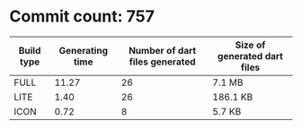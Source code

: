 # Commit count: 757
| Build type | Generating time | Number of dart files generated | Size of generated dart files |
|------------|-----------------|-------------------------------|------------------------------|
| FULL | 11.27 | 26 | 7.1 MB |
| LITE | 1.40 | 26 | 186.1 KB |
| ICON | 0.72 | 8 | 5.7 KB |
